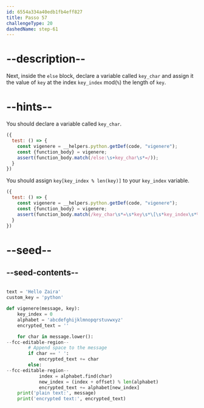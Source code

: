 ```yaml
---
id: 6554a334a40edb1fb4eff827
title: Passo 57
challengeType: 20
dashedName: step-61
---
```


# --description--

Next, inside the `else` block, declare a variable called `key_char` and assign it the value of `key` at the index `key_index` mod(`%`) the length of `key`.

# --hints--

You should declare a variable called `key_char`.

```js
({ 
  test: () => {
    const vigenere = __helpers.python.getDef(code, "vigenere");
    const {function_body} = vigenere;    
    assert(function_body.match(/else:\s+key_char\s*=/));
  }
})
```

You should assign `key[key_index % len(key)]` to your `key_index` variable.

```js
({ 
  test: () => {
    const vigenere = __helpers.python.getDef(code, "vigenere");
    const {function_body} = vigenere;    
    assert(function_body.match(/key_char\s*=\s*key\s*\[\s*key_index\s*%\s*len\s*\(\s*key\s*\)\s*\]/));
  }
})
```

# --seed--

## --seed-contents--

```py

text = 'Hello Zaira'
custom_key = 'python'

def vigenere(message, key):
    key_index = 0
    alphabet = 'abcdefghijklmnopqrstuvwxyz'
    encrypted_text = ''

    for char in message.lower():
--fcc-editable-region--        
        # Append space to the message
        if char == ' ':
            encrypted_text += char
        else:
--fcc-editable-region--        
            index = alphabet.find(char)
            new_index = (index + offset) % len(alphabet)
            encrypted_text += alphabet[new_index]
    print('plain text:', message)
    print('encrypted text:', encrypted_text)

```
